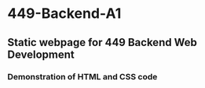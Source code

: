# 449-Backend-A1
## Static webpage for 449 Backend Web Development
### Demonstration of HTML and CSS code
